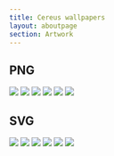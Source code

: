 ```yaml
---
title: Cereus wallpapers
layout: aboutpage
section: Artwork
---
```


## PNG

![](https://codeberg.org/cereus-linux/artwork/raw/branch/main/wallpapers/grub-img.png)
![](https://codeberg.org/cereus-linux/artwork/raw/branch/main/wallpapers/splash.png)
![](https://codeberg.org/cereus-linux/artwork/raw/branch/main/wallpapers/wallpaper1.png)
![](https://codeberg.org/cereus-linux/artwork/raw/branch/main/wallpapers/wallpaper2.png)
![](https://codeberg.org/cereus-linux/artwork/raw/branch/main/wallpapers/wallpaper3.png)
![](https://codeberg.org/cereus-linux/artwork/raw/branch/main/wallpapers/wallpaper4.png)

## SVG

![](https://codeberg.org/cereus-linux/artwork/raw/branch/main/wallpapers/grub-img.svg)
![](https://codeberg.org/cereus-linux/artwork/raw/branch/main/wallpapers/splash.svg)
![](https://codeberg.org/cereus-linux/artwork/raw/branch/main/wallpapers/wallpaper1.svg)
![](https://codeberg.org/cereus-linux/artwork/raw/branch/main/wallpapers/wallpaper2.svg)
![](https://codeberg.org/cereus-linux/artwork/raw/branch/main/wallpapers/wallpaper3.svg)
![](https://codeberg.org/cereus-linux/artwork/raw/branch/main/wallpapers/wallpaper4.svg)